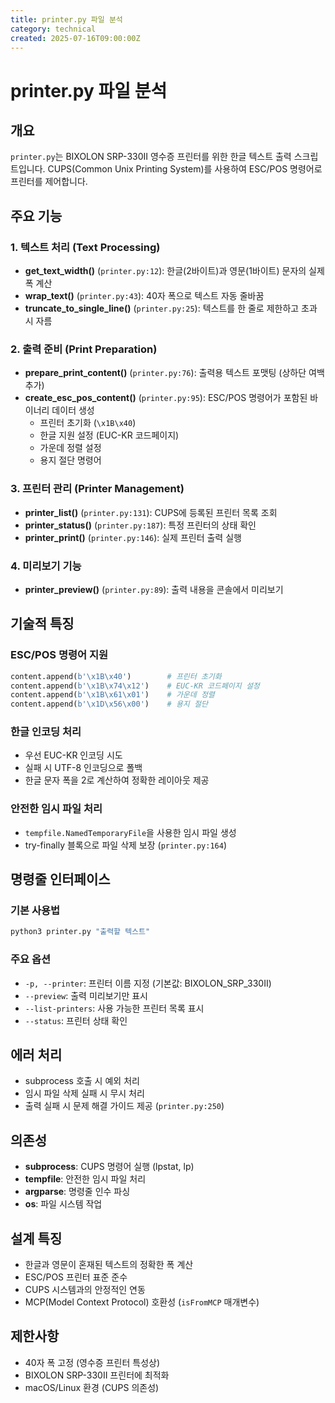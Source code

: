 ```yaml
---
title: printer.py 파일 분석
category: technical
created: 2025-07-16T09:00:00Z
---
```

# printer.py 파일 분석

## 개요
`printer.py`는 BIXOLON SRP-330II 영수증 프린터를 위한 한글 텍스트 출력 스크립트입니다. CUPS(Common Unix Printing System)를 사용하여 ESC/POS 명령어로 프린터를 제어합니다.

## 주요 기능

### 1. 텍스트 처리 (Text Processing)
- **get_text_width()** (`printer.py:12`): 한글(2바이트)과 영문(1바이트) 문자의 실제 폭 계산
- **wrap_text()** (`printer.py:43`): 40자 폭으로 텍스트 자동 줄바꿈
- **truncate_to_single_line()** (`printer.py:25`): 텍스트를 한 줄로 제한하고 초과 시 자름

### 2. 출력 준비 (Print Preparation)
- **prepare_print_content()** (`printer.py:76`): 출력용 텍스트 포맷팅 (상하단 여백 추가)
- **create_esc_pos_content()** (`printer.py:95`): ESC/POS 명령어가 포함된 바이너리 데이터 생성
  - 프린터 초기화 (`\x1B\x40`)
  - 한글 지원 설정 (EUC-KR 코드페이지)
  - 가운데 정렬 설정
  - 용지 절단 명령어

### 3. 프린터 관리 (Printer Management)
- **printer_list()** (`printer.py:131`): CUPS에 등록된 프린터 목록 조회
- **printer_status()** (`printer.py:187`): 특정 프린터의 상태 확인
- **printer_print()** (`printer.py:146`): 실제 프린터 출력 실행

### 4. 미리보기 기능
- **printer_preview()** (`printer.py:89`): 출력 내용을 콘솔에서 미리보기

## 기술적 특징

### ESC/POS 명령어 지원
```python
content.append(b'\x1B\x40')        # 프린터 초기화
content.append(b'\x1B\x74\x12')    # EUC-KR 코드페이지 설정
content.append(b'\x1B\x61\x01')    # 가운데 정렬
content.append(b'\x1D\x56\x00')    # 용지 절단
```

### 한글 인코딩 처리
- 우선 EUC-KR 인코딩 시도
- 실패 시 UTF-8 인코딩으로 폴백
- 한글 문자 폭을 2로 계산하여 정확한 레이아웃 제공

### 안전한 임시 파일 처리
- `tempfile.NamedTemporaryFile`을 사용한 임시 파일 생성
- try-finally 블록으로 파일 삭제 보장 (`printer.py:164`)

## 명령줄 인터페이스

### 기본 사용법
```bash
python3 printer.py "출력할 텍스트"
```

### 주요 옵션
- `-p, --printer`: 프린터 이름 지정 (기본값: BIXOLON_SRP_330II)
- `--preview`: 출력 미리보기만 표시
- `--list-printers`: 사용 가능한 프린터 목록 표시
- `--status`: 프린터 상태 확인

## 에러 처리
- subprocess 호출 시 예외 처리
- 임시 파일 삭제 실패 시 무시 처리
- 출력 실패 시 문제 해결 가이드 제공 (`printer.py:250`)

## 의존성
- **subprocess**: CUPS 명령어 실행 (lpstat, lp)
- **tempfile**: 안전한 임시 파일 처리
- **argparse**: 명령줄 인수 파싱
- **os**: 파일 시스템 작업

## 설계 특징
- 한글과 영문이 혼재된 텍스트의 정확한 폭 계산
- ESC/POS 프린터 표준 준수
- CUPS 시스템과의 안정적인 연동
- MCP(Model Context Protocol) 호환성 (`isFromMCP` 매개변수)

## 제한사항
- 40자 폭 고정 (영수증 프린터 특성상)
- BIXOLON SRP-330II 프린터에 최적화
- macOS/Linux 환경 (CUPS 의존성)